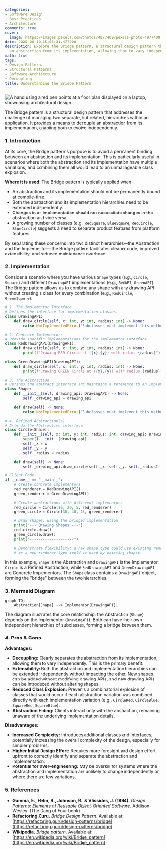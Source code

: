 ```yaml
---
categories:
- Software Design
- Best Practices
- Architecture
comments: true
cover:
  image: https://images.pexels.com/photos/4977409/pexels-photo-4977409.jpeg?auto=compress&cs=tinysrgb&h=650&w=940
date: 2025-06-18 15:56:31.477000
description: Explore the Bridge pattern, a structural design pattern that decouples
  an abstraction from its implementation, allowing them to vary independently.
math: true
tags:
- Design Patterns
- Structural Patterns
- Software Architecture
- Decoupling
title: Understanding the Bridge Pattern
---
```


![A hand using a red pen points at a floor plan displayed on a laptop, showcasing architectural design.](https://images.pexels.com/photos/4977409/pexels-photo-4977409.jpeg?auto=compress&cs=tinysrgb&h=650&w=940 "A hand using a red pen points at a floor plan displayed on a laptop, showcasing architectural design.")


The Bridge pattern is a structural design pattern that addresses the challenge of managing two separate, but related, hierarchies within an application. It provides a means to decouple an abstraction from its implementation, enabling both to evolve independently.

### 1. Introduction

At its core, the Bridge pattern's purpose is to avoid a permanent binding between an abstraction and its implementation. This is particularly useful in scenarios where both the abstraction and its implementation have multiple variations, and combining them all would lead to an unmanageable class explosion.

**Where it is used:**
The Bridge pattern is typically applied when:
*   An abstraction and its implementation should not be permanently bound at compile-time.
*   Both the abstraction and its implementation hierarchies need to be extended independently.
*   Changes in an implementation should not necessitate changes in the abstraction and vice versa.
*   A growing number of classes (e.g., `RedSquare`, `BlueSquare`, `RedCircle`, `BlueCircle`) suggests a need to separate product features from platform features.

By separating these concerns into two distinct hierarchies—the Abstraction and the Implementor—the Bridge pattern facilitates cleaner code, improved extensibility, and reduced maintenance overhead.

### 2. Implementation

Consider a scenario where you have various `Shape` types (e.g., `Circle`, `Square`) and different `DrawingAPI` implementations (e.g., `RedAPI`, `GreenAPI`). The Bridge pattern allows us to combine any shape with any drawing API without creating a class for every combination (e.g., `RedCircle`, `GreenSquare`).

```python
# 1. The Implementor Interface
# Defines the interface for implementation classes.
class DrawingAPI:
    def draw_circle(self, x: int, y: int, radius: int) -> None:
        raise NotImplementedError("Subclasses must implement this method.")

# 2. Concrete Implementors
# Provide specific implementations for the Implementor interface.
class RedDrawingAPI(DrawingAPI):
    def draw_circle(self, x: int, y: int, radius: int) -> None:
        print(f"Drawing RED Circle at ({x},{y}) with radius {radius}")

class GreenDrawingAPI(DrawingAPI):
    def draw_circle(self, x: int, y: int, radius: int) -> None:
        print(f"Drawing GREEN Circle at ({x},{y}) with radius {radius}")

# 3. The Abstraction
# Defines the abstract interface and maintains a reference to an Implementor object.
class Shape:
    def __init__(self, drawing_api: DrawingAPI) -> None:
        self._drawing_api = drawing_api

    def draw(self) -> None:
        raise NotImplementedError("Subclasses must implement this method.")

# 4. Refined Abstraction(s)
# Extends the Abstraction interface.
class Circle(Shape):
    def __init__(self, x: int, y: int, radius: int, drawing_api: DrawingAPI) -> None:
        super().__init__(drawing_api)
        self._x = x
        self._y = y
        self._radius = radius

    def draw(self) -> None:
        self._drawing_api.draw_circle(self._x, self._y, self._radius)

# Client Code
if __name__ == "__main__":
    # Create concrete implementors
    red_renderer = RedDrawingAPI()
    green_renderer = GreenDrawingAPI()

    # Create abstractions with different implementors
    red_circle = Circle(10, 20, 5, red_renderer)
    green_circle = Circle(30, 40, 15, green_renderer)

    # Draw shapes, using the bridged implementation
    print("--- Drawing Shapes ---")
    red_circle.draw()
    green_circle.draw()
    print("--------------------")

    # Demonstrate flexibility: a new shape type could use existing renderers,
    # or a new renderer type could be used by existing shapes.
```

In this example, `Shape` is the Abstraction and `DrawingAPI` is the Implementor. `Circle` is a Refined Abstraction, while `RedDrawingAPI` and `GreenDrawingAPI` are Concrete Implementors. The `Shape` class contains a `DrawingAPI` object, forming the "bridge" between the two hierarchies.

### 3. Mermaid Diagram

```mermaid
graph TD;
    Abstraction[Shape] --> Implementor[DrawingAPI];
```

The diagram illustrates the core relationship: the Abstraction (`Shape`) depends on the Implementor (`DrawingAPI`). Both can have their own independent hierarchies of subclasses, forming a bridge between them.

### 4. Pros & Cons

**Advantages:**
*   **Decoupling:** Clearly separates the abstraction from its implementation, allowing them to vary independently. This is the primary benefit.
*   **Extensibility:** Both the abstraction and implementation hierarchies can be extended independently without impacting the other. New shapes can be added without modifying drawing APIs, and new drawing APIs can be introduced without altering shapes.
*   **Reduced Class Explosion:** Prevents a combinatorial explosion of classes that would occur if each abstraction variation was combined directly with each implementation variation (e.g., `CircleRed`, `CircleBlue`, `SquareRed`, `SquareBlue`).
*   **Abstraction Hiding:** Clients interact only with the abstraction, remaining unaware of the underlying implementation details.

**Disadvantages:**
*   **Increased Complexity:** Introduces additional classes and interfaces, potentially increasing the overall complexity of the design, especially for simpler problems.
*   **Higher Initial Design Effort:** Requires more foresight and design effort upfront to correctly identify and separate the abstraction and implementation.
*   **Potential for Over-engineering:** May be overkill for systems where the abstraction and implementation are unlikely to change independently or where there are few variations.

### 5. References

*   **Gamma, E., Helm, R., Johnson, R., & Vlissides, J. (1994).** *Design Patterns: Elements of Reusable Object-Oriented Software*. Addison-Wesley. (The Gang of Four book)
*   **Refactoring.Guru.** *Bridge Design Pattern*. Available at: [https://refactoring.guru/design-patterns/bridge](https://refactoring.guru/design-patterns/bridge)
*   **Wikipedia.** *Bridge pattern*. Available at: [https://en.wikipedia.org/wiki/Bridge_pattern](https://en.wikipedia.org/wiki/Bridge_pattern)